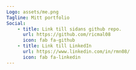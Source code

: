 ```yaml
---
Logo: assets/me.png
Tagline: Mitt portfolio
Social:
    - title: Link till sidans github repo.
      url: https://github.com/ricmal08
      icon: fab fa-github
    - title: Link till LinkedIn
      url: https://www.linkedin.com/in/rmn08/
      icon: fab fa-linkedin
---
```

